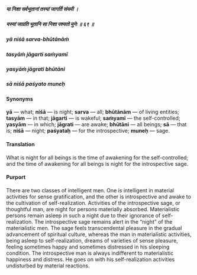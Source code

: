 ##### या निशा सर्वभूतानां तस्यां जागर्ति संयमी ।
##### यस्यां जाग्रति भूतानि सा निशा पश्यतो मुनेः ॥ ६९ ॥

##### yā niśā sarva-bhūtānāṁ
##### tasyāṁ jāgarti saṁyamī
##### yasyāṁ jāgrati bhūtāni
##### sā niśā paśyato muneḥ

#### Synonyms

**yā** — what; **niśā** — is night; **sarva** — all; **bhūtānām** — of living entities; **tasyām** — in that; **jāgarti** — is wakeful; **saṁyamī** — the self-controlled; **yasyām** — in which; **jāgrati** — are awake; **bhūtāni** — all beings; **sā** — that is; **niśā** — night; **paśyataḥ** — for the introspective; **muneḥ** — sage.

#### Translation

What is night for all beings is the time of awakening for the self-controlled; and the time of awakening for all beings is night for the introspective sage.

#### Purport

There are two classes of intelligent men. One is intelligent in material activities for sense gratification, and the other is introspective and awake to the cultivation of self-realization. Activities of the introspective sage, or thoughtful man, are night for persons materially absorbed. Materialistic persons remain asleep in such a night due to their ignorance of self-realization. The introspective sage remains alert in the “night” of the materialistic men. The sage feels transcendental pleasure in the gradual advancement of spiritual culture, whereas the man in materialistic activities, being asleep to self-realization, dreams of varieties of sense pleasure, feeling sometimes happy and sometimes distressed in his sleeping condition. The introspective man is always indifferent to materialistic happiness and distress. He goes on with his self-realization activities undisturbed by material reactions.